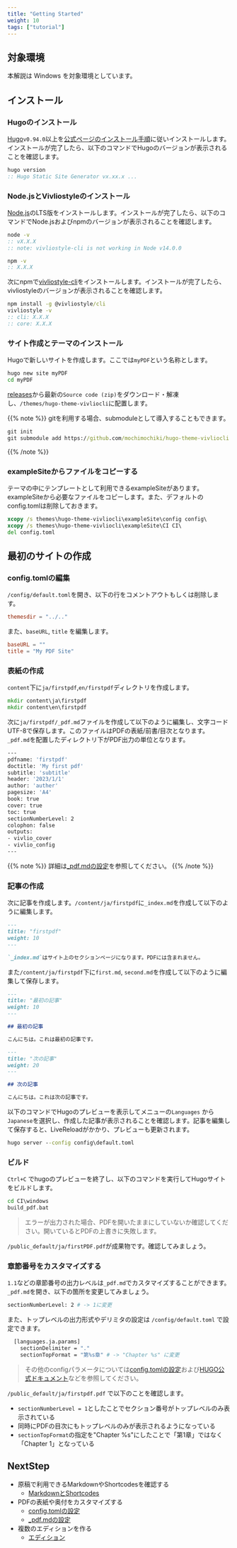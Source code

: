 ```yaml
---
title: "Getting Started"
weight: 10
tags: ["tutorial"]
---
```


## 対象環境

本解説は Windows を対象環境としています。

## インストール

### Hugoのインストール

[Hugo](https://gohugo.io/)`v0.94.0`以上を[公式ページのインストール手順](https://gohugo.io/installation/windows/)に従いインストールします。インストールが完了したら、以下のコマンドでHugoのバージョンが表示されることを確認します。

```bat
hugo version
:: Hugo Static Site Generator vx.xx.x ...
```

### Node.jsとVivliostyleのインストール

[Node.js](https://nodejs.org/ja/)のLTS版をインストールします。インストールが完了したら、以下のコマンドでNode.jsおよびnpmのバージョンが表示されることを確認します。

```bat
node -v
:: vX.X.X
:: note: vivliostyle-cli is not working in Node v14.0.0

npm -v
:: X.X.X
```

次にnpmで[vivliostyle-cli](https://github.com/vivliostyle/vivliostyle-cli)をインストールします。インストールが完了したら、vivliostyleのバージョンが表示されることを確認します。

```bat
npm install -g @vivliostyle/cli
vivliostyle -v
:: cli: X.X.X
:: core: X.X.X
```

### サイト作成とテーマのインストール

Hugoで新しいサイトを作成します。ここでは`myPDF`という名称とします。

```bat
hugo new site myPDF
cd myPDF
```

[releases](https://github.com/mochimochiki/hugo-theme-vivliocli/releases)から最新の`Source code (zip)`をダウンロード・解凍し、`/themes/hugo-theme-vivliocli`に配置します。

{{% note %}}
gitを利用する場合、submoduleとして導入することもできます。

```bat
git init
git submodule add https://github.com/mochimochiki/hugo-theme-vivliocli themes/hugo-theme-vivliocli
```
{{% /note %}}

### exampleSiteからファイルをコピーする

テーマの中にテンプレートとして利用できるexampleSiteがあります。exampleSiteから必要なファイルをコピーします。また、デフォルトのconfig.tomlは削除しておきます。

```bat
xcopy /s themes\hugo-theme-vivliocli\exampleSite\config config\
xcopy /s themes\hugo-theme-vivliocli\exampleSite\CI CI\
del config.toml
```

## 最初のサイトの作成

### config.tomlの編集

`/config/default.toml`を開き、以下の行をコメントアウトもしくは削除します。

```toml
themesdir = "../.."
```

また、`baseURL`, `title` を編集します。

```toml
baseURL = ""
title = "My PDF Site"
```

### 表紙の作成

`content`下に`ja/firstpdf`,`en/firstpdf`ディレクトリを作成します。

```bat
mkdir content\ja\firstpdf
mkdir content\en\firstpdf
```

次に`ja/firstpdf/_pdf.md`ファイルを作成して以下のように編集し、文字コードUTF-8で保存します。このファイルはPDFの表紙/前書/目次となります。`_pdf.md`を配置したディレクトリ下がPDF出力の単位となります。

```bash
---
pdfname: 'firstpdf'
doctitle: 'My first pdf'
subtitle: 'subtitle'
header: '2023/1/1'
author: 'auther'
pagesize: 'A4'
book: true
cover: true
toc: true
sectionNumberLevel: 2
colophon: false
outputs:
- vivlio_cover
- vivlio_config
---
```

{{% note %}}
詳細は[_pdf.mdの設定](./pdfconfig.html)を参照してください。
{{% /note %}}

### 記事の作成

次に記事を作成します。`/content/ja/firstpdf`に`_index.md`を作成して以下のように編集します。

```md
---
title: "firstpdf"
weight: 10
---

`_index.md`はサイト上のセクションページになります。PDFには含まれません。
```

また`/content/ja/firstpdf`下に`first.md`, `second.md`を作成して以下のように編集して保存します。

```md
---
title: "最初の記事"
weight: 10
---

## 最初の記事

こんにちは。これは最初の記事です。
```

```md
---
title: "次の記事"
weight: 20
---

## 次の記事

こんにちは。これは次の記事です。
```

以下のコマンドでHugoのプレビューを表示してメニューの`Languages` から`Japanese`を選択し、作成した記事が表示されることを確認します。記事を編集して保存すると、LiveReloadがかかり、プレビューも更新されます。

```bat
hugo server --config config\default.toml
```

### ビルド

`Ctrl+C` でhugoのプレビューを終了し、以下のコマンドを実行してHugoサイトをビルドします。

```bat
cd CI\windows
build_pdf.bat
```

> エラーが出力された場合、PDFを開いたままにしていないか確認してください。開いているとPDFの上書きに失敗します。

`/public_default/ja/firstPDF.pdf`が成果物です。確認してみましょう。

### 章節番号をカスタマイズする

`1.1`などの章節番号の出力レベルは`_pdf.md`でカスタマイズすることができます。`_pdf.md`を開き、以下の箇所を変更してみましょう。

```bash
sectionNumberLevel: 2 # -> 1に変更
```

また、トップレベルの出力形式やデリミタの設定は `/config/default.toml` で設定できます。

```bash
  [languages.ja.params]
    sectionDelimiter = "."
    sectionTopFormat = "第%s章" # -> "Chapter %s" に変更
```

> その他のconfigパラメータについては[config.tomlの設定](./config.html)および[HUGO公式ドキュメント](https://gohugo.io/getting-started/configuration/)などを参照してください。

`/public_default/ja/firstpdf.pdf` で以下のことを確認します。

* `sectionNumberLevel = 1`としたことでセクション番号がトップレベルのみ表示されている
* 同時にPDFの目次にもトップレベルのみが表示されるようになっている
* `sectionTopFormat`の指定を"Chapter %s"にしたことで「第1章」ではなく「Chapter 1」となっている

## NextStep

* 原稿で利用できるMarkdownやShortcodesを確認する
  * [MarkdownとShortcodes](./MarkdownShowcase.html)
* PDFの表紙や奥付をカスタマイズする
  * [config.tomlの設定](./config.html)
  * [_pdf.mdの設定](./pdfconfig.html)
* 複数のエディションを作る
  * [エディション](./edition.html)

